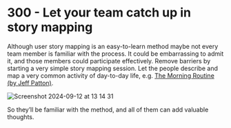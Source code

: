 # 300 - Let your team catch up in story mapping

Although user story mapping is an easy-to-learn method maybe not every team member is familiar with the process. It could be embarrassing to admit it, and those members could participate effectively. Remove barriers by starting a very simple story mapping session. Let the people describe and map a very common activity of day-to-day life, e.g. [The Morning Routine (by Jeff Patton)](https://www.amazon.nl/User-Story-Mapping-Discover-Product-ebook/). 

![Screenshot 2024-09-12 at 13 14 31](https://github.com/user-attachments/assets/9a7ae77e-37a2-406b-970c-49143362bd2d)

So theyʼll be familiar with the method, and all of them can add valuable thoughts.
